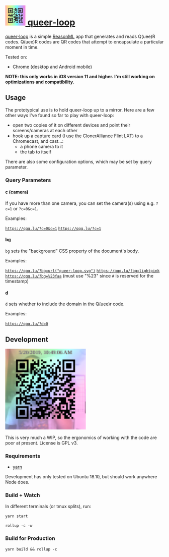 # <a href="https://qqq.lu"><img width="64" height="64" src="queer-loop.svg" alt="a QR code for queer-loop"/> queer-loop</a>

[queer-loop](https://qqq.lu) is a simple [ReasonML](https://reasonml.github.io/)
app that generates and reads Q(uee)R codes. Q(uee)R codes are QR codes that
attempt to encapsulate a particular moment in time.

Tested on:
- Chrome (desktop and Android mobile)

**NOTE: this only works in iOS version 11 and higher. I'm still working on optimizations and compatibility.**

## Usage

The prototypical use is to hold queer-loop up to a mirror. Here are a few
other ways I've found so far to play with queer-loop:

- open two copies of it on different devices and point their screens/cameras at
  each other
- hook up a capture card (I use the ClonerAlliance Flint LXT) to a Chromecast,
  and cast...:
    - a phone camera to it
    - the tab to itself

There are also some configuration options, which may be set by query parameter.

### Query Parameters

#### c (camera)

If you have more than one camera, you can set the camera(s) using e.g. `?c=1` or `?c=0&c=1`.

Examples:

[`https://qqq.lu/?c=0&c=1`](https://qqq.lu/?c=0&c=1)
[`https://qqq.lu/?c=1`](https://qqq.lu/?c=1)

#### bg

`bg` sets the "background" CSS property of the document's body.

Examples:

[`https://qqq.lu/?bg=url("queer-loop.svg")`](https://qqq.lu/?bg=url("queer-loop.svg"))
[`https://qqq.lu/?bg=lightpink`](https://qqq.lu/?bg=lightpink)
[`https://qqq.lu/?bg=%23faa`](https://qqq.lu/?bg=%23faa) (must use "%23" since `#` is reserved for the timestamp)

#### d

`d` sets whether to include the domain in the Q(uee)r code.

Examples:

[`https://qqq.lu/?d=0`](https://qqq.lu/?d=0)


## Development

<img width="256" height="256" src="development.svg" alt="a version of queer-loop pointed to localhost" />

This is very much a WIP, so the ergonomics of working with the code are poor at
present. License is GPL v3.

### Requirements

- [yarn](https://yarnpkg.com/)

Development has only tested on Ubuntu 18.10, but should work anywhere Node does.

### Build + Watch

In different terminals (or tmux splits), run:

```
yarn start
```

```
rollup -c -w
```

### Build for Production

```
yarn build && rollup -c
```
